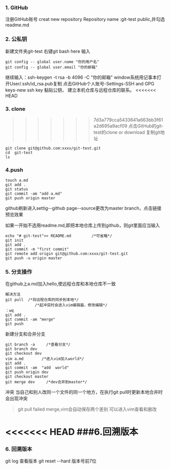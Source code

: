 ﻿
### 1. GitHub


注册GitHub账号
creat new repository
Repository name :git-test
public,并勾选readme.md

### 2. 公私钥


新建文件夹git-test
右键git bash here
输入
```
git config -- global user.name "你的用户名"
git config -- global user.email "你的邮箱"
```
继续输入：ssh-keygen -t rsa -b 4096 -C "你的邮箱"
window系统用记事本打开User/.ssh/id_rsa.pub复制
点击GitHub个人账号-Settings-SSH and GPG keys-new ssh key 黏贴公钥，
建立本机仓库与远程仓库的联系。
<<<<<<< HEAD

### 3. clone

>>>>>>> 7d3a779cca5433641a663bb3f61a2d695a9acf09
点击GitHub的git-test的clone or download 复制git地址
```
git clone git@github.com:xxxx/git-test.git
cd  git-test
ls
```


### 4.push


```
touch a.md
git add .
git status
git commit -am "add a.md"
git push origin master
```
github刷新进入settig--github page--source更改为master branch，点击链接预览效果



如果一开始不选用readme.md,即把本地仓库上传到github，则git里面应当输入
```
echo "# git-test">> README.md         /*可省略*/
git init
git add .
git commit -m "first commit"
git remote add origin git@github.com:xxxx/git-test.git
git push -u origin master
```

### 5. 分支操作


在github上a.md加入hello,使远程仓库和本地仓库不一致
```
解决方法
git pull  /*将远程仓库的同步到本地*/
             /*起冲突时会进入vim编辑器，修改编辑*/
：wq
git add .
git commit -am "merge"
git push
```

新建分支和合并分支
```
git branch -a     /*查看分支*/
git branch dev
git checkout dev
vim a.md        /*进入vim加入world*/
git add .
git commit -am  "add  world"
git push origin dev
git checkout master
git merge dev     /*dev合并到master*/
````

冲突
当自己和别人改同一个文件的同一个地方，在执行git pull时更新本地合并时会出现冲突

>git pull
failed merge,vim会自动保存两个差别
可以进入vim查看和删改


<<<<<<< HEAD
###6.回溯版本
=======
### 6. 回溯版本
git log 查看版本
git reset --hard 版本号前7位
